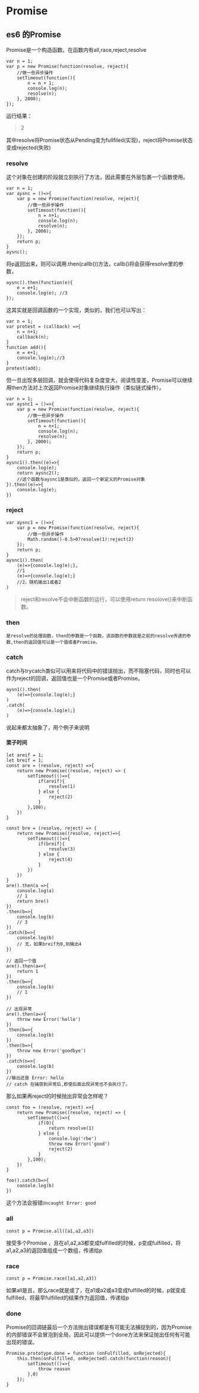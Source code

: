 # Promise

## es6 的Promise

Promise是一个构造函数。在函数内有all,race,reject,resolve

    var n = 1;
    var p = new Promise(function(resolve, reject){
        //做一些异步操作
        setTimeout(function(){
            n = n + 1;
            console.log(n);
            resolve(n);
        }, 2000);
    });

运行结果：

>2

其中resolve将Promise状态从Pending变为fullfiled(实现)，reject将Promise状态变成rejected(失败)

### resolve

这个对象在创建的阶段就立刻执行了方法，因此需要在外层包裹一个函数使用。

    var n = 1;
    var aysnc = ()=>{
        var p = new Promise(function(resolve, reject){
            //做一些异步操作
            setTimeout(function(){
                n = n+1;
                console.log(n);
                resolve(n);
            }, 2000);
        });
        return p;
    }
    aysnc();
   
将p返回出来，则可以调用.then(callb())方法，callb()将会获得resolve里的参数，

    aysnc().then(function(e){
        e = e+1;
        console.log(e); //3
    });

这其实就是回调函数的一个实现，类似的，我们也可以写出：

    var n = 1;
    var protest = (callback) =>{
        n = n+1;
        callback(n);
    }
    function add(){
        e = e+1;
        console.log(e);//3
    }
    protest(add);

但一旦出现多层回调，就会使得代码复杂度变大，阅读性变差，Promise可以继续用then方法对上次返回Promise对象继续执行操作（类似链式操作）。

    var n = 1;
    var aysnc1 = ()=>{
        var p = new Promise(function(resolve, reject){
            //做一些异步操作
            setTimeout(function(){
                n = n+1;
                console.log(n);
                resolve(n);
            }, 2000);
        });
        return p;
    }
    aysnc1().then((e)=>{
        console.log(e);
        return aysnc2();
        //这个函数与aysnc1是类似的，返回一个新定义的Promise对象
    }).then((e)=>{
        console.log(e);
    })


### reject

    var aysnc1 = ()=>{
        var p = new Promise(function(resolve, reject){
            //做一些异步操作
            Math.random()-0.5>0?resolve(1):reject(2)
        });
        return p;
    }
    aysnc1().then(
        (e)=>{console.log(e);},
        //1
        (e)=>{console.log(e);}
        //2，随机输出1或者2
    )


> reject和resolve不会中断函数的运行，可以使用return resolove()来中断函数。

### then

    是resolve的处理函数，then的参数是一个函数，该函数的参数就是之前的resolve传递的参数,then的返回值可以是一个值或者Promise。

### catch

catch与trycatch类似可以用来将代码中的错误抛出，而不阻塞代码，同时也可以作为reject的回调，返回值也是一个Promise或者Promise。

    aysn1().then(
        (e)=>{console.log(e);}
    )
    .catch(
        (e)=>{console.log(e);}
    )

说起来都太抽象了，用个例子来说明

#### 栗子时间

    let areif = 1;
    let breif = 1;
    const are = (resolve, reject) =>{
        return new Promise((resolve, reject) => {
            setTimeout(()=>{
                if(areif){
                    resolve(1)
                } else {
                    reject(2)
                }
            },100);
        })
    }

    const bre = (resolve, reject) => {
        return new Promise((resolve, reject)=>{
            setTimeout(()=>{
                if(breif){
                    resolve(3)
                } else {
                    reject(4)
                }
            })
        })
    }
    are().then(a =>{
        console.log(a) 
        // 1
        return bre()
    })
    .then(b=>{
        console.log(b) 
        // 3
    })
    .catch(b=>{
        console.log(b) 
        // 无，如果breif为0,则输出4
    })

    // 返回一个值
    are().then(a=>{
        return 1
    })
    .then(b=>{
        console.log(b) 
        // 1
    })

    // 出现异常
    are().then(a=>{
        throw new Error('hello')
    })
    .then(b=>{
        console.log(b)
    })
    .then(b=>{
        throw new Error('goodbye')
    })
    .catch(n=>{
        console.log(b)
    })
    //输出还是 Error: hello
    // catch 在捕获到异常后,即使后面出现异常也不会执行了。

那么如果再reject的时候抛出异常会怎样呢？

    const foo = (resolve, reject) =>{
        return new Promise((resolve, reject) => {
            setTimeout(()=>{
                if(0){
                    return resolve(1)
                } else {
                    console.log('rbe')
                    throw new Error('good')
                    reject(2)
                }
            },100);
        })
    }

    foo().catch(b=>{
        console.log(b) 
    })

这个方法会报错`Uncaught Error: good`

### all

    const p = Promise.all([a1,a2,a3])

接受多个Promise ，且在a1,a2,a3都变成fulfilled的时候，p变成fulfilled，将a1,a2,a3的返回值组成一个数组，传递给p

### race

    const p = Promise.race([a1,a2,a3])

如果all是且，那么race就是或了，在a1或a2或a3变成fulfilled的时候，p就变成fulfilled，将最早fulfilled的结果作为返回值，传递给p

### done

Promise的回调链最后一个方法抛出错误都是有可能无法捕捉到的，因为Promise的内部错误不会冒泡到全局，因此可以提供一个done方法来保证抛出任何有可能出现的错误。

    Promise.prototype.done = function (onFulfilled, onRejected){
        this.then(onFulfilled, onRejected).catch(function(reason){
            setTimeout(()=>{
                throw reason
            },0)
        });
    }



